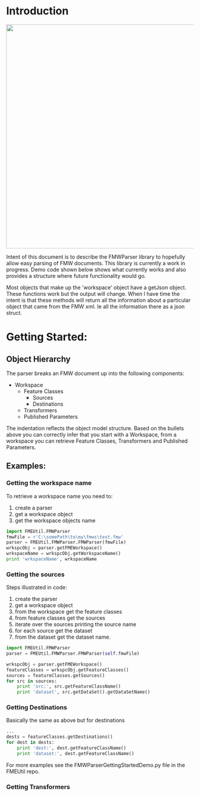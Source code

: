# Introduction


<img src="https://lh3.googleusercontent.com/Tjiw0veAqclg1fiFQBVwb7Z4SUv1mQReLzMlVKYHxZnbUoAygOsOAiwF9k_tWal_nIPVaaK72DnsL7hWQzvzJtuG0vw25zh7LEFoCbcU7Vr10dRVk-XgjM3c9YMS89fpE-N0ahl5E4U989_-JhrDl3WtPqAmoL2BRl_cSqK2Up_xH9zMnK_0iErPjBMYQAaEqLoMF2C6hdadZwM10ASUyvQtYgzGbv3fh47zlnAh6XtCV-Yf3XX9OniiX3mjWAj0TgD3pU6hSQasZtSTyWKq6FiLb2uNPHZflFkLWf-PuBCnw38d2vn0n1SkbgzwcX0il4J1XIHxyfd6b3KayYPgzmCoji1u6OnJ26yILY0bID6Guahx-J-dXTLfD-xgskBnafyAznnq8wWkp6i4CrrML3QgbAVSuCxePgaNGlGgNDn2c4v008QoZrccpTPX3bxeogQ_ZgswTK1wV0I_jGmkTfWmfbFm17t_teLMC8fWiZGgbu6Slhm1dyGnhr27Zdn_HU1sACpawkTBH6y__8rFsYtY3VjqVmamSRGslqMfYO0sYw_ntZCc319FElNa2ARfYSTihxKta9HnRKpiJtfo5GjBbY8snTCoKxi588ibwaqJvnaiQ-M39ZoUwRLofEUwoHGqElExaNAMBpJg5o8uNZ4J5rPpDvFH1Q=w1508-h848-no" width="600"/>

Intent of this document is to describe the FMWParser library to 
hopefully allow easy parsing of FMW documents.  This library is 
currently a work in progress.  Demo code shown below shows what 
currently works and also provides a structure where future functionality 
would go.

Most objects that make up the 'workspace' object have a getJson object.
These functions work but the output will change.  When I have time the 
intent is that these methods will return all the information about a 
particular object that came from the FMW xml.  Ie all the information 
there as a json struct.

# Getting Started:

## Object Hierarchy

The parser breaks an FMW document up into the following components:
 - Workspace
    - Feature Classes
        - Sources
        - Destinations
    - Transformers
    - Published Parameters
    
The indentation reflects the object model structure.  Based on the bullets
above you can correctly infer that you start with a Workspace, from a 
workspace you can retrieve Feature Classes, Transformers and Published 
Parameters.

## Examples:

### Getting the workspace name
To retrieve a workspace name you need to:
1. create a parser
2. get a workspace object
3. get the workspace objects name

``` python
import FMEUtil.FMWParser
fmwFile = r'C:\somePath\to\my\fmws\test.fmw'
parser = FMEUtil.FMWParser.FMWParser(fmwFile)
wrkspcObj = parser.getFMEWorkspace()
wrkspaceName = wrkspcObj.getWorkspaceName()
print 'wrkspaceName', wrkspaceName
```

### Getting the sources

Steps illustrated in code:
1. create the parser
2. get a workspace object
3. from the workspace get the feature classes
4. from feature classes get the sources
5. iterate over the sources printing the source name
6. for each source get the dataset
7. from the dataset get the dataset name.

``` python
import FMEUtil.FMWParser
parser = FMEUtil.FMWParser.FMWParser(self.fmwFile)

wrkspcObj = parser.getFMEWorkspace()
featureClasses = wrkspcObj.getFeatureClasses()
sources = featureClasses.getSources()
for src in sources:
    print 'src:', src.getFeatureClassName()
    print 'dataset', src.getDataSet().getDataSetName()
```


### Getting Destinations

Basically the same as above but for destinations

``` python
...
dests = featureClasses.getDestinations()
for dest in dests:
    print 'dest:', dest.getFeatureClassName()
    print 'dataset:', dest.getFeatureClassName()
```

For more examples see the FMWParserGettingStartedDemo.py file in the 
FMEUtil repo.

### Getting Transformers



